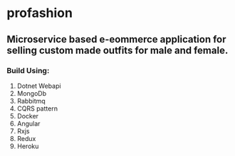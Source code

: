 # profashion
## Microservice based e-eommerce application for selling custom made outfits for male and female.

### Build Using:
1. Dotnet Webapi
2. MongoDb
3. Rabbitmq
4. CQRS pattern
5. Docker
6. Angular
7. Rxjs
8. Redux
9. Heroku
